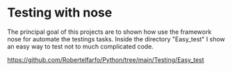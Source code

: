 # Testing with nose

The principal goal of this projects are to shown how use the framework nose for automate the testings tasks. Inside the directory "Easy_test" I show an easy way to test not to much complicated code.

https://github.com/Robertelfarfo/Python/tree/main/Testing/Easy_test
